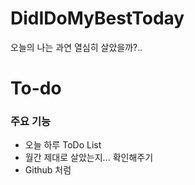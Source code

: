 # DidIDoMyBestToday
오늘의 나는 과연 열심히 살았을까?..

# To-do

### 주요 기능
- 오늘 하루 ToDo List
- 월간 제대로 살았는지... 확인해주기
- Github 처럼 
